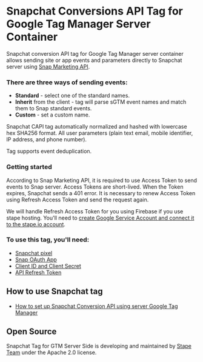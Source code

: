 # Snapchat Conversions API Tag for Google Tag Manager Server Container

Snapchat conversion API tag for Google Tag Manager server container allows sending site or app events and parameters directly to Snapchat server using [Snap Marketing API](https://marketingapi.snapchat.com/docs/#introduction).

### There are three ways of sending events:

- **Standard** - select one of the standard names.
- **Inherit** from the client - tag will parse sGTM event names and match them to Snap standard events.
- **Custom** - set a custom name.

Snapchat CAPI tag automatically normalized and hashed with lowercase hex SHA256 format. All user parameters (plain text email, mobile identifier, IP address, and phone number).

Tag supports event deduplication.

### Getting started
According to Snap Marketing API, it is required to use Access Token to send events to Snap server. Access Tokens are short-lived. When the Token expires, Snapchat sends a 401 error. It is necessary to renew Access Token using Refresh Access Token and send the request again.

We will handle Refresh Access Token for you using Firebase if you use stape hosting. You'll need to [create Google Service Account and connect it to the stape.io account](https://stape.io/blog/snapchat-conversion-api-using-server-google-tag-manager#4-google-service-account).

### To use this tag, you'll need:

- [Snapchat pixel](https://stape.io/blog/snapchat-conversion-api-using-server-google-tag-manager#1-snapchat-pixel)
- [Snap OAuth App](https://stape.io/blog/snapchat-conversion-api-using-server-google-tag-manager#2-o-auth-app)
- [Client ID and Client Secret](https://stape.io/blog/snapchat-conversion-api-using-server-google-tag-manager#3-client-id-and-client-secret)
- [API Refresh Token](https://stape.io/blog/snapchat-conversion-api-using-server-google-tag-manager#6-api-refresh-token)

## How to use Snapchat tag

- [How to set up Snapchat Conversion API using server Google Tag Manager](https://stape.io/blog/snapchat-conversion-api-using-server-google-tag-manager)

## Open Source

Snapchat Tag for GTM Server Side is developing and maintained by [Stape Team](https://stape.io/) under the Apache 2.0 license.
